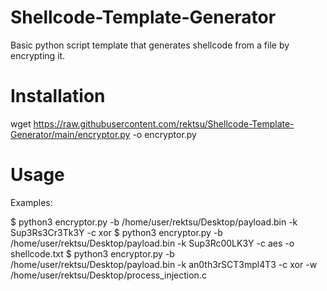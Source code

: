 # Shellcode-Template-Generator
Basic python script template that generates shellcode from a file by encrypting it.

# Installation
wget https://raw.githubusercontent.com/rektsu/Shellcode-Template-Generator/main/encryptor.py -o encryptor.py

# Usage
Examples:


  $ python3 encryptor.py -b /home/user/rektsu/Desktop/payload.bin -k Sup3Rs3Cr3Tk3Y -c xor
	$ python3 encryptor.py -b /home/user/rektsu/Desktop/payload.bin -k Sup3Rc00LK3Y -c aes -o shellcode.txt
	$ python3 encryptor.py -b /home/user/rektsu/Desktop/payload.bin -k an0th3rSCT3mpl4T3 -c xor -w /home/user/rektsu/Desktop/process_injection.c
